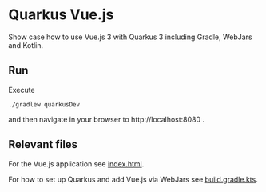 # Quarkus Vue.js

Show case how to use Vue.js 3 with Quarkus 3 including Gradle, WebJars and Kotlin.

## Run

Execute
```shell
./gradlew quarkusDev
```

and then navigate in your browser to http://localhost:8080 .

## Relevant files

For the Vue.js application see [index.html](src/main/resources/META-INF/resources/index.html).

For how to set up Quarkus and add Vue.js via WebJars see [build.gradle.kts](build.gradle.kts).

